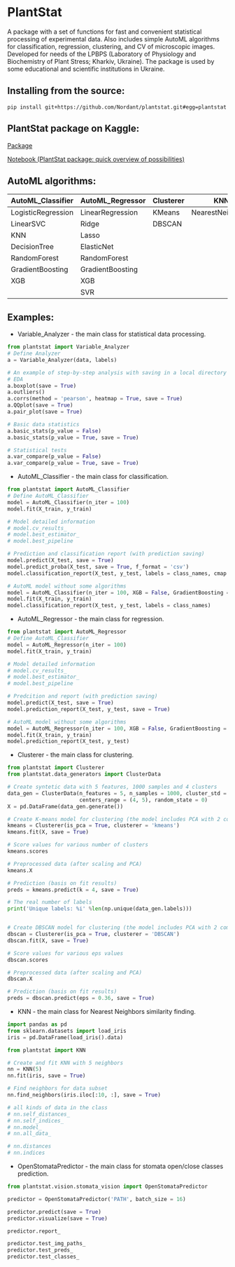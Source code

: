 # PlantStat

A package with a set of functions for fast and convenient statistical processing of experimental data. Also includes simple AutoML algorithms for classification, regression, clustering, and CV of microscopic images. Developed for needs of the LPBPS (Laboratory of Physiology and Biochemistry of Plant Stress; Kharkiv, Ukraine). The package is used by some educational and scientific institutions in Ukraine.

## Installing from the source:
`pip install git+https://github.com/Nordant/plantstat.git#egg=plantstat`

## PlantStat package on Kaggle:
[Package](https://www.kaggle.com/maksymshkliarevskyi/plantstat-package-statistics-and-automl)

[Notebook (PlantStat package: quick overview of possibilities)](https://www.kaggle.com/maksymshkliarevskyi/plantstat-package-quick-overview-of-possibilities)

## AutoML algorithms:
| AutoML_Classifier | AutoML_Regressor | Clusterer | KNN |
| --- | --- | --- | --- |
| LogisticRegression | LinearRegression | KMeans | NearestNeighbors |
| LinearSVC | Ridge | DBSCAN | |
| KNN | Lasso | | |
| DecisionTree | ElasticNet | | |
| RandomForest | RandomForest | | |
| GradientBoosting | GradientBoosting | | |
| XGB | XGB | | |
|  | SVR | | |

## Examples:
- Variable_Analyzer - the main class for statistical data processing.
```python
from plantstat import Variable_Analyzer
# Define Analyzer
a = Variable_Analyzer(data, labels)

# An example of step-by-step analysis with saving in a local directory
# EDA
a.boxplot(save = True)
a.outliers()
a.corrs(method = 'pearson', heatmap = True, save = True)
a.QQplot(save = True)
a.pair_plot(save = True)

# Basic data statistics
a.basic_stats(p_value = False)
a.basic_stats(p_value = True, save = True)

# Statistical tests
a.var_compare(p_value = False)
a.var_compare(p_value = True, save = True)
```

- AutoML_Classifier - the main class for classification.
```python
from plantstat import AutoML_Classifier
# Define AutoML_Classifier
model = AutoML_Classifier(n_iter = 100)
model.fit(X_train, y_train)

# Model detailed information
# model.cv_results_
# model.best_estimator_
# model.best_pipeline

# Prediction and classification report (with prediction saving)
model.predict(X_test, save = True)
model.predict_proba(X_test, save = True, f_format = 'csv')
model.classification_report(X_test, y_test, labels = class_names, cmap = 'cividis', save = True)

# AutoML model without some algorithms
model = AutoML_Classifier(n_iter = 100, XGB = False, GradientBoosting = False)
model.fit(X_train, y_train)
model.classification_report(X_test, y_test, labels = class_names)
```

- AutoML_Regressor - the main class for regression.
```python
from plantstat import AutoML_Regressor
# Define AutoML_Classifier
model = AutoML_Regressor(n_iter = 100)
model.fit(X_train, y_train)

# Model detailed information
# model.cv_results_
# model.best_estimator_
# model.best_pipeline

# Predcition and report (with prediction saving)
model.predict(X_test, save = True)
model.prediction_report(X_test, y_test, save = True)

# AutoML model without some algorithms
model = AutoML_Regressor(n_iter = 100, XGB = False, GradientBoosting = False)
model.fit(X_train, y_train)
model.prediction_report(X_test, y_test)
```

- Clusterer - the main class for clustering.
```python
from plantstat import Clusterer
from plantstat.data_generators import ClusterData

# Create syntetic data with 5 features, 1000 samples and 4 clusters
data_gen = ClusterData(n_features = 5, n_samples = 1000, cluster_std = 1.2,
                       centers_range = (4, 5), random_state = 0)
X = pd.DataFrame(data_gen.generate())

# Create K-means model for clustering (the model includes PCA with 2 components)
kmeans = Clusterer(is_pca = True, clusterer = 'kmeans')
kmeans.fit(X, save = True)

# Score values for various number of clusters
kmeans.scores

# Preprocessed data (after scaling and PCA)
kmeans.X

# Prediction (basis on fit results)
preds = kmeans.predict(k = 4, save = True)

# The real number of labels
print('Unique labels: %i' %len(np.unique(data_gen.labels)))


# Create DBSCAN model for clustering (the model includes PCA with 2 components)
dbscan = Clusterer(is_pca = True, clusterer = 'DBSCAN')
dbscan.fit(X, save = True)

# Score values for various eps values
dbscan.scores

# Preprocessed data (after scaling and PCA)
dbscan.X

# Prediction (basis on fit results)
preds = dbscan.predict(eps = 0.36, save = True)
```

- KNN - the main class for Nearest Neighbors similarity finding.
```python
import pandas as pd
from sklearn.datasets import load_iris
iris = pd.DataFrame(load_iris().data)

from plantstat import KNN

# Create and fit KNN with 5 neighbors
nn = KNN(5)
nn.fit(iris, save = True)

# Find neighbors for data subset
nn.find_neighbors(iris.iloc[:10, :], save = True)

# all kinds of data in the class
# nn.self_distances_
# nn.self_indices_
# nn.model_
# nn.all_data_

# nn.distances
# nn.indices
```

- OpenStomataPredictor - the main class for stomata open/close classes prediction.
```python
from plantstat.vision.stomata_vision import OpenStomataPredictor

predictor = OpenStomataPredictor('PATH', batch_size = 16)

predictor.predict(save = True)
predictor.visualize(save = True)

predictor.report_

predictor.test_img_paths_
predictor.test_preds_
predictor.test_classes_
```
